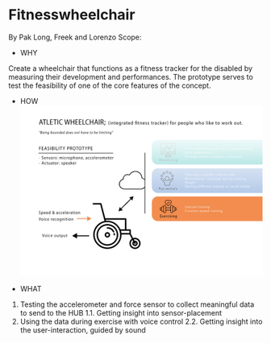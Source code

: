 # Fitnesswheelchair
By Pak Long, Freek and Lorenzo
Scope:

- WHY

Create a wheelchair that functions as a fitness tracker for the disabled by measuring their 
development and performances. The prototype serves to test the feasibility of one of the core 
features of the concept.

- HOW
![](Images/fitnessChair.png) 

- WHAT
1. Testing the accelerometer and force sensor to collect meaningful data to send to the HUB
    1.1. Getting insight into sensor-placement
2. Using the data during exercise with voice control
    2.2. Getting insight into the user-interaction, guided by sound 
